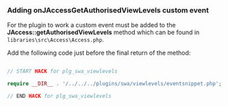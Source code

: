 ### Adding onJAccessGetAuthorisedViewLevels custom event

  

For the plugin to work a custom event must be added to the **JAccess::getAuthorisedViewLevels** method which can be found in `libraries\src\Access\Access.php`.

  

Add the following code just before the final return of the method:

  

```php

// START HACK for plg_swa_viewlevels

require __DIR__ . '/../../../plugins/swa/viewlevels/eventsnippet.php';

// END HACK for plg_swa_viewlevels

```

  